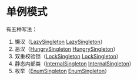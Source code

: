 单例模式
========

[EnumSingleton]: ./src/main/java/tykkidream/learning/designpatterns/singleton/EnumSingleton.java "EnumSingleton.java"
[HungrySingleton]: ./src/main/java/tykkidream/learning/designpatterns/singleton/HungrySingleton.java "HungrySingleton.java"
[InternalSingleton]: ./src/main/java/tykkidream/learning/designpatterns/singleton/InternalSingleton.java "InternalSingleton.java"
[LazySingleton]: ./src/main/java/tykkidream/learning/designpatterns/singleton/LazySingleton.java "LazySingleton.java"
[LockSingleton]: ./src/main/java/tykkidream/learning/designpatterns/singleton/LockSingleton.java "LockSingleton.java"

有五种写法：

1. 懒汉（[LazySingleton] [LazySingleton]）
2. 恶汉（[HungrySingleton] [HungrySingleton]）
3. 双重校验锁（[LockSingleton] [LockSingleton]）
4. 静态内部类（[InternalSingleton] [InternalSingleton]）
5. 枚举（[EnumSingleton] [EnumSingleton]）
